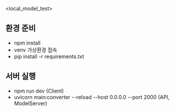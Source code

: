 <local_model_test>

## 환경 준비
 - npm install
 - venv 가상환경 접속 
 - pip install -r requirements.txt


## 서버 실행
 - npm run dev (Client)
 - uvicorn main:converter --reload --host 0.0.0.0 --port 2000 (API, ModelServer)